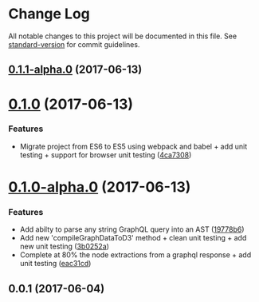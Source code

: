 # Change Log

All notable changes to this project will be documented in this file. See [standard-version](https://github.com/conventional-changelog/standard-version) for commit guidelines.

<a name="0.1.1-alpha.0"></a>
## [0.1.1-alpha.0](https://github.com/nicolasdao/graphx/compare/v0.1.0...v0.1.1-alpha.0) (2017-06-13)



<a name="0.1.0"></a>
# [0.1.0](https://github.com/nicolasdao/graphx/compare/v0.1.0-alpha.0...v0.1.0) (2017-06-13)


### Features

* Migrate project from ES6 to ES5 using webpack and babel + add unit testing + support for browser unit testing ([4ca7308](https://github.com/nicolasdao/graphx/commit/4ca7308))



<a name="0.1.0-alpha.0"></a>
# [0.1.0-alpha.0](https://github.com/nicolasdao/graphx/compare/v0.0.1...v0.1.0-alpha.0) (2017-06-13)


### Features

* Add abilty to parse any string GraphQL query into an AST ([19778b6](https://github.com/nicolasdao/graphx/commit/19778b6))
* Add new 'compileGraphDataToD3' method + clean unit testing + add new unit testing ([3b0252a](https://github.com/nicolasdao/graphx/commit/3b0252a))
* Complete at 80% the node extractions from a graphql response + add unit testing ([eac31cd](https://github.com/nicolasdao/graphx/commit/eac31cd))



<a name="0.0.1"></a>
## 0.0.1 (2017-06-04)
